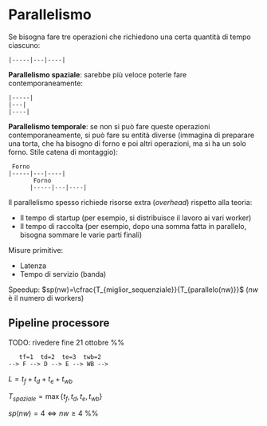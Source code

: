 # Parallelismo

Se bisogna fare tre operazioni che richiedono una certa quantità di tempo ciascuno:
```
|-----|---|----|
```

**Parallelismo spaziale**: sarebbe più veloce poterle fare contemporaneamente:
```
|-----|
|---|
|----|
```

**Parallelismo temporale**: se non si può fare queste operazioni contemporaneamente, si può fare su entità diverse (immagina di preparare una torta, che ha bisogno di forno e poi altri operazioni, ma si ha un solo forno. Stile catena di montaggio):
```
 Forno
|-----|---|----|
       Forno
      |-----|---|----|
```

Il parallelismo spesso richiede risorse extra (*overhead*) rispetto alla teoria:
- Il tempo di startup (per esempio, si distribuisce il lavoro ai vari worker)
- Il tempo di raccolta (per esempio, dopo una somma fatta in parallelo, bisogna sommare le varie parti finali)

Misure primitive:
- Latenza
- Tempo di servizio (banda)

Speedup: $sp(nw)=\cfrac{T_{miglior_sequenziale}}{T_{parallelo(nw)}}$ ($nw$ è il numero di workers)

## Pipeline processore

TODO: rivedere fine 21 ottobre
%%
```
   tf=1  td=2  te=3  twb=2
--> F --> D --> E --> WB -->
```

$L=t_f+t_d+t_e+t_{wb}$

$T_{spaziale}=\max\{t_f,t_d,t_e,t_{wb}\}$

$sp(nw)=4⇔nw≥4$
%%